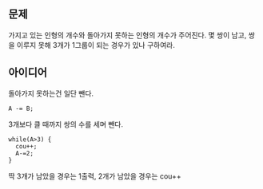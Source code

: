 ## 문제
가지고 있는 인형의 개수와 돌아가지 못하는 인형의 개수가 주어진다. 몇 쌍이 남고, 쌍을 이루지 못해 3개가 1그룹이 되는 경우가 있나 구하여라.  

## 아이디어
돌아가지 못하는건 일단 뺀다.  
```
A -= B;  
```
3개보다 클 때까지 쌍의 수를 세며 뺀다.  
```
while(A>3) {
  cou++;
  A-=2;
}
```
딱 3개가 남았을 경우는 1출력, 2개가 남았을 경우는 cou++
